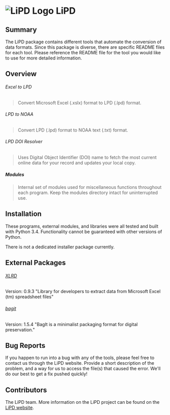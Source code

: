 # ![LiPD Logo](https://www.dropbox.com/s/tnt1d10vwx4zlla/lipd_rm_trans.png?raw=1) LiPD

Summary
------

The LiPD package contains different tools that automate the conversion of data formats. Since this package is diverse, there are specific README files for each tool. Please reference the README file for the tool you would like to use for more detailed information.

Overview
------

###### Excel to LPD
>Convert Microsoft Excel (.xslx) format to LPD (.lpd) format.

###### LPD to NOAA
>Convert LPD (.lpd) format to NOAA text (.txt) format.

###### LPD DOI Resolver
>Uses Digital Object Identifier (DOI) name to fetch the most current online data for your record and updates your local copy.

##### Modules
>Internal set of modules used for miscellaneous functions throughout each program. Keep the modules directory intact for uninterrupted use. 


Installation
------
These programs, external modules, and libraries were all tested and built with Python 3.4. Functionality cannot be guaranteed with other versions of Python.

There is not a dedicated installer package currently.


External Packages
------
###### [XLRD](https://github.com/python-excel/xlrd)
Version:  0.9.3
"Library for developers to extract data from Microsoft Excel (tm) spreadsheet files"

###### [bagit](http://libraryofcongress.github.io/bagit-python/)
Version: 1.5.4
"BagIt is a minimalist packaging format for digital preservation."

Bug Reports
------
If you happen to run into a bug with any of the tools, please feel free to contact us through the LiPD website. Provide a short description of the problem, and a way for us to access the file(s) that caused the error. We'll do our best to get a fix pushed quickly!

Contributors
------
The LiPD team. More information on the LiPD project can be found on the [LiPD website](www.lipd.net).

